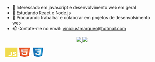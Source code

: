 
- 👀 Interessado em javascript e desenvolvimento web em geral
- 🌱 Estudando React e Node.js
- 💞️ Procurando trabalhar e colaborar em projetos de desenvolvimento web
- 📫 Contate-me no email: vinicius1marques@hotmail.com

<div align="center">
  <a href="https://github.com/ViniciusFMarques">
  <img height="180em" src="https://github-readme-stats.vercel.app/api?username=ViniciusFMarques&show_icons=true&theme=midnight-purple&include_all_commits=true&count_private=true"/>
  <img height="180em" src="https://github-readme-stats.vercel.app/api/top-langs/?username=ViniciusFMarques&layout=compact&langs_count=7&theme=midnight-purple"/>
</div>
  
 <div style="display: inline_block"><br>
  <img align="center" alt="Vini-Js" height="30" width="40" src="https://raw.githubusercontent.com/devicons/devicon/master/icons/javascript/javascript-plain.svg">
  <img align="center" alt="Vini-HTML" height="30" width="40" src="https://raw.githubusercontent.com/devicons/devicon/master/icons/html5/html5-original.svg">
  <img align="center" alt="Vini-CSS" height="30" width="40" src="https://raw.githubusercontent.com/devicons/devicon/master/icons/css3/css3-original.svg"> 
</div>
